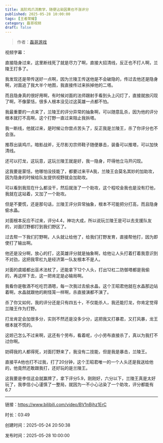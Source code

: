 ```yaml
---
title: 高阶鸡爪流教学，随便沾染因果也不涨评分
published: 2025-05-28 10:00:00
tags: [王者荣耀]
category: 磊哥视频
draft: false
---
```



> 作者：[磊哥游戏](https://space.bilibili.com/268941858)

视频字幕：

直接隐身过来，这里断线死了就是尽力了啊，直接大招清线，反正也不打人啊，兰陵王打多了。

我发现还是带传送好一点啊，因为兰陵王传送他是不会破隐的，传过去他还是隐身啊，对面追了我大半个地图，我直接传过来拆掉他的二塔。

而且隐身真的很好用啊，有时候对面的法师跟射手看到头上闪灯了，直接就放闪现了啊，不像蒙恬，很多人根本没见过这英雄一点都不怕。

我最重要的一点来了，兰陵王的评分异常的抽象啊，可以随意乱杀，因为他的评分根本就打不高啊，这个打野一直过来阻止我拆塔。

我一断线，他就过来，是时候让你尝点苦头了，反正我是兰陵王，杀了你评分也不会涨。

推荐出装鸡爪，暗影战斧，无尽影刃宗师鞋子随便暴击，装备可以推塔，可以加快清线。

还可以打龙，这玩意，这玩兰陵王就是好，我一隐身，吓得他立马开闪现。

这我要是蒙恬，他哪怕没技能了，都要过来平A我，兰陵王会莫名其妙的加助攻，因为隐身的时候给队友提供视野就会加助攻。

可以看到我现在什么都没干，然后就涨了一个助攻，这个程咬金我也是没有打他，我就在这站着，又加了一个助攻。

但是不要慌，还是那句话，兰陵王评分异常抽象，根本不可能把分打高，而且隐身偷水晶。

对面根本反应不过来，评分4.4，神功大成，所以说玩兰陵王是可以去支援队友的，对面打野都打到我们野区了。

过去帮一下我们打野啊，人头就让给他了，给我们打野发育，直接帮他打，因为即使打了输出啊。

他还是没分啊，放心的打，这英雄评分就是抽象啊，给他让人头打着打着我意识到不对劲，这把我零杠九是经济第一队友根本不是人。

对面的虞姬都出巫术法杖了，还能拿下12个人头，打出12杠二防御塔都是我偷的，再这样下去，这一把肯定是必输局啊。

我看你是敬酒不吃吃罚酒嗯，每一次我过去偷水晶，这个王昭君他就在水晶那边站着啊，水晶就跟他的刷怪笼一样啊，杀直接演都不演了。

杀了你又如何，我的评分还是只有四五十，不仅能杀人，我还能打龙，你肯定觉得兰陵王作为打野。

打龙肯定会加很多分，实则不然还是没多少分，这把我又打暴君，又打风暴，龙王根本就不慌的。

这妲己怎么不过来啊，这还有个劳布，看着呢，小小劳布直接杀了，真以为我打不过你啊。

妨碍我的人都得死，对面打野来了，我没有二技能，但是我是暴击，兰陵王。

直接平A他也打不过我，打了20分钟，这个王昭君唯一的一个人头还是我送给他的，他竟然还敢跟我打，还好玩的是兰陵王。

这我要是李信这会就赢牌了，拿下评分5.9，刚刚好，六分以下，兰陵王真是太好玩了，我李信小心谨慎了一整局，就因为一不小心沾染了一个助攻，评分都能有6.7

---

链接：https://www.bilibili.com/video/BV1nBjhz1ErC

时长：03:49

创建时间：2025-05-24 20:50:38

发布时间：2025-05-28 10:00:00
